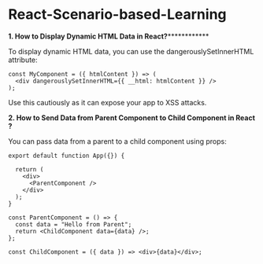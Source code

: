 # React-Scenario-based-Learning

**1. How to Display Dynamic HTML Data in React?**************
   
To display dynamic HTML data, you can use the dangerouslySetInnerHTML attribute:
```
const MyComponent = ({ htmlContent }) => (
  <div dangerouslySetInnerHTML={{ __html: htmlContent }} />
);
```
Use this cautiously as it can expose your app to XSS attacks.


**2. How to Send Data from Parent Component to Child Component in React ?**

You can pass data from a parent to a child component using props:
```
export default function App({}) {

  return (
    <div>
      <ParentComponent />
    </div>
  );
}

const ParentComponent = () => {
  const data = "Hello from Parent";
  return <ChildComponent data={data} />;
};

const ChildComponent = ({ data }) => <div>{data}</div>;
```
